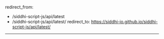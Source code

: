 redirect_from:
  - /siddhi-script-js/api/latest
  - /siddhi-script-js/api/latest/
redirect_to: https://siddhi-io.github.io/siddhi-script-js/api/latest/
---
